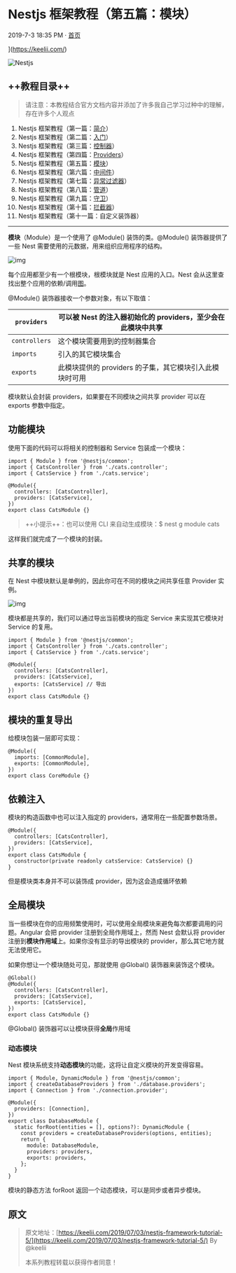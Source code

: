 # Nestjs 框架教程（第五篇：模块）

2019-7-3 18:35 PM · [首页](https://keelii.com/)

](https://keelii.com/)

![Nestjs](https://image.yoouu.cn/sunseekerx/back-end/nestjs/nestjs-logo.png)

## ++教程目录++

> 请注意：本教程结合官方文档内容并添加了许多我自己学习过种中的理解，存在许多个人观点

1. Nestjs 框架教程（第一篇：[简介](/back-end/nestjs/nestjs-framework-tutorial-1/)）
2. Nestjs 框架教程（第二篇：[入门](/back-end/nestjs/nestjs-framework-tutorial-2/)）
3. Nestjs 框架教程（第三篇：[控制器](/back-end/nestjs/nestjs-framework-tutorial-3/)）
4. Nestjs 框架教程（第四篇：[Providers](/back-end/nestjs/nestjs-framework-tutorial-4/)）
5. Nestjs 框架教程（第五篇：[模块](/back-end/nestjs/nestjs-framework-tutorial-5/)）
6. Nestjs 框架教程（第六篇：[中间件](/back-end/nestjs/nestjs-framework-tutorial-6/)）
7. Nestjs 框架教程（第七篇：[异常过滤器](/back-end/nestjs/nestjs-framework-tutorial-7/)）
8. Nestjs 框架教程（第八篇：[管道](/back-end/nestjs/nestjs-framework-tutorial-8/)）
9. Nestjs 框架教程（第九篇：[守卫](/back-end/nestjs/nestjs-framework-tutorial-9/)）
10. Nestjs 框架教程（第十篇：[拦截器](/back-end/nestjs/nestjs-framework-tutorial-10/)）
11. Nestjs 框架教程（第十一篇：自定义装饰器）



------



**模块**（Module）是一个使用了 @Module() 装饰的类。@Module() 装饰器提供了一些 Nest 需要使用的元数据，用来组织应用程序的结构。

![img](https://image.yoouu.cn/sunseekerx/back-end/nestjs/5d19d7a33690e19033.png)

每个应用都至少有一个根模块，根模块就是 Nest 应用的入口。Nest 会从这里查找出整个应用的依赖/调用[图](https://en.wikipedia.org/wiki/Graph_(abstract_data_type))。

@Module() 装饰器接收一个参数对象，有以下取值：

| `providers`   | 可以被 Nest 的注入器初始化的 providers，至少会在此模块中共享 |
| ------------- | ------------------------------------------------------------ |
| `controllers` | 这个模块需要用到的控制器集合                                 |
| `imports`     | 引入的其它模块集合                                           |
| `exports`     | 此模块提供的 providers 的子集，其它模块引入此模块时可用      |

模块默认会封装 providers，如果要在不同模块之间共享 provider 可以在 exports 参数中指定。

## 功能模块

使用下面的代码可以将相关的控制器和 Service 包装成一个模块：

```
import { Module } from '@nestjs/common';
import { CatsController } from './cats.controller';
import { CatsService } from './cats.service';

@Module({
  controllers: [CatsController],
  providers: [CatsService],
})
export class CatsModule {}
```

> ++小提示++：也可以使用 CLI 来自动生成模块：$ nest g module cats

这样我们就完成了一个模块的封装。

## 共享的模块

在 Nest 中模块默认是单例的，因此你可在不同的模块之间共享任意 Provider 实例。

![img](https://image.yoouu.cn/sunseekerx/back-end/nestjs/5d19dd669f9c560755.png)

模块都是共享的，我们可以通过导出当前模块的指定 Service 来实现其它模块对 Service 的复用。

```
import { Module } from '@nestjs/common';
import { CatsController } from './cats.controller';
import { CatsService } from './cats.service';

@Module({
  controllers: [CatsController],
  providers: [CatsService],
  exports: [CatsService] // 导出
})
export class CatsModule {} 
```

## 模块的重复导出

给模块包装一层即可实现：

```
@Module({
  imports: [CommonModule],
  exports: [CommonModule],
})
export class CoreModule {}
```

## 依赖注入

模块的构造函数中也可以注入指定的 providers，通常用在一些配置参数场景。

```
@Module({
  controllers: [CatsController],
  providers: [CatsService],
})
export class CatsModule {
  constructor(private readonly catsService: CatsService) {}
}
```

但是模块类本身并不可以装饰成 provider，因为这会造成循环依赖

## 全局模块

当一些模块在你的应用频繁使用时，可以使用全局模块来避免每次都要调用的问题。Angular 会把 provider 注册到全局作用域上，然而 Nest 会默认将 provider 注册到**模块作用域**上。如果你没有显示的导出模块的 provider，那么其它地方就无法使用它。

如果你想让一个模块随处可见，那就使用 @Global() 装饰器来装饰这个模块。

```
@Global()
@Module({
  controllers: [CatsController],
  providers: [CatsService],
  exports: [CatsService],
})
export class CatsModule {}
```

@Global() 装饰器可以让模块获得**全局**作用域

### 动态模块

Nest 模块系统支持**动态模块**的功能，这将让自定义模块的开发变得容易。

```
import { Module, DynamicModule } from '@nestjs/common';
import { createDatabaseProviders } from './database.providers';
import { Connection } from './connection.provider';

@Module({
  providers: [Connection],
})
export class DatabaseModule {
  static forRoot(entities = [], options?): DynamicModule {
    const providers = createDatabaseProviders(options, entities);
    return {
      module: DatabaseModule,
      providers: providers,
      exports: providers,
    };
  }
}
```

模块的静态方法 forRoot 返回一个动态模块，可以是同步或者异步模块。



## 原文

> 原文地址：[https://keelii.com/2019/07/03/nestjs-framework-tutorial-5/](https://keelii.com/2019/07/03/nestjs-framework-tutorial-5/) By @keelii
>
> 本系列教程转载以获得作者同意！